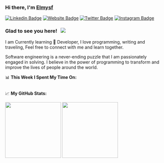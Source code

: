 ### Hi there, I'm <a href="https://www.pasdiaku.com" target="_blank">Elmysf</a>

[![Linkedin Badge](https://img.shields.io/badge/-LinkedIn-0e76a8?style=flat-square&logo=Linkedin&logoColor=white)](https://www.linkedin.com/in/sufiandyelmy/)
[![Website Badge](https://img.shields.io/badge/Website-3b5998?style=flat-square&logo=google-chrome&logoColor=white)](https://www.pasdiaku.com)
[![Twitter Badge](https://img.shields.io/badge/-Twitter-00acee?style=flat-square&logo=Twitter&logoColor=white)](https://twitter.com/Elmysf__)
[![Instagram Badge](https://img.shields.io/badge/-Instagram-e4405f?style=flat-square&logo=Instagram&logoColor=white)](https://instagram.com/Elmysf__)

### Glad to see you here! &nbsp; ![](https://visitor-badge.glitch.me/badge?page_id=elmysf.elmysf)

I am Currently learning  Developer, I love programming, writing and traveling, Feel free to connect with me and learn together.

Software engineering is a never-ending puzzle that I am passionately engaged in solving. I believe in the power of programming to transform and improve the lives of people around the world.
  

📊 **This Week I Spent My Time On:**
<!--START_SECTION:waka-->
```text
```
<!--END_SECTION:waka-->


📈 **My GitHub Stats:**

<p>
  <img height="180em" src="https://github-readme-stats.vercel.app/api?username=elmysf&show_icons=true&hide_border=true&&count_private=true&include_all_commits=true" />
  <img height="180em" src="https://github-readme-stats.vercel.app/api/top-langs/?username=elmysf&exclude_repo=KNN-Image-Classification&show_icons=true&hide_border=true&layout=compact&langs_count=8"/>
</p>
